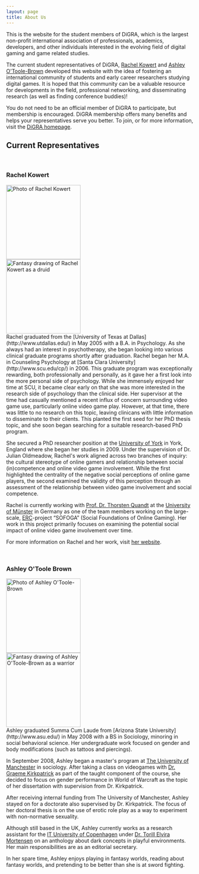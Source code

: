```yaml
---
layout: page
title: About Us
---
```


This is the website for the student members of DiGRA, which is the largest non-profit international association of professionals, academics, developers, and other individuals interested in the evolving field of digital gaming and game related studies.

The current student representatives of DiGRA, [Rachel Kowert](#rkowert) and [Ashley O'Toole-Brown](#abrown) developed this website with the idea of fostering an international community of students and early career researchers studying digital games. It is hoped that this community can be a valuable resource for developments in the field, professional  networking, and disseminating research (as well as finding conference buddies)!

You do not need to be an official member of DiGRA to participate, but membership is encouraged. DiGRA membership offers many benefits and helps your representatives  serve you better. To join, or for more information, visit the [DiGRA homepage](http://www.digra.org/join).

## Current Representatives

<a id="rkowert" class="page-anchor">&nbsp;</a>

### Rachel Kowert

<div class="profile-image-flip"><div>
  <div class="front face"><img src="/img/rkowert.jpg" alt="Photo of Rachel Kowert" width="200" height="200" /></div>
  <div class="back face"><img src="/img/rkowert-fantasy.jpg" alt="Fantasy drawing of Rachel Kowert as a druid" width="200" height="200" /></div>
</div></div>
Rachel graduated from the [University of Texas at Dallas](http://www.utdallas.edu/) in May 2005 with a B.A. in Psychology. As she always had an interest in psychotherapy, she began looking into various clinical graduate programs shortly after graduation. Rachel began her M.A. in Counseling Psychology at [Santa Clara University](http://www.scu.edu/cp/) in 2006. This graduate program was exceptionally rewarding, both professionally and personally, as it gave her a first look into the more personal side of psychology. While she immensely enjoyed her time at SCU, it became clear early on that she was more interested in the research side of psychology than the clinical side. Her supervisor at the time had casually mentioned a recent influx of concern surrounding video game use, particularly online video game play. However, at that time, there was little to no research on this topic, leaving clinicans with little information to disseminate to their clients. This planted the first seed for her PhD thesis topic, and she soon began searching for a suitable research-based PhD program.

She secured a PhD researcher position at the [University of York](http://www.york.ac.uk/psychology/) in York, England where she began her studies in 2009. Under the supervision of Dr. Julian Oldmeadow, Rachel's work aligned across two branches of inquiry: the cultural stereotype of online gamers and relationship between social (in)competence and online video game involvement. While the first highlighted the centrality of the negative social perceptions of online game players, the second examined the validity of this perception through an assessment of the relationship between video game involvement and social competence.

Rachel is currently working with [Prof. Dr. Thorsten Quandt](http://www.uni-muenster.de/Kowi/en/personen/thorsten-quandt.html) at the [University of Münster](https://www.uni-muenster.de/en/) in Germany as one of the team members working on the large-scale, [ERC](http://erc.europa.eu/)-project “SOFOGA” (Social Foundations of Online Gaming). Her work in this project primarily focuses on examining the potential social impact of online video game involvement over time.

For more information on Rachel and her work, visit [her website](http://rkowert.com/).

<a id="abrown" class="page-anchor">&nbsp;</a>

### Ashley O'Toole Brown

<div class="profile-image-flip"><div>
  <div class="front face"><img src="/img/abrown.jpg" alt="Photo of Ashley O'Toole-Brown" width="200" height="200" /></div>
  <div class="back face"><img src="/img/abrown-fantasy.jpg" alt="Fantasy drawing of Ashley O'Toole-Brown as a warrior" width="200" height="200" /></div>
</div></div>
Ashley graduated Summa Cum Laude from [Arizona State University](http://www.asu.edu/) in May 2008 with a BS in Sociology, minoring in social behavioral science. Her undergraduate work focused on gender and body modifications (such as tattoos and piercings).

In September 2008, Ashley began a master's program at [The University of Manchester](http://www.socialsciences.manchester.ac.uk/disciplines/sociology/) in sociology. After taking a class on videogames with [Dr. Graeme Kirkpatrick](http://www.manchester.ac.uk/research/graeme.kirkpatrick/) as part of the taught component of the course, she decided to focus on gender performance in World of Warcraft as the topic of her dissertation with supervision from Dr. Kirkpatrick.

After receiving internal funding from The University of Manchester, Ashley stayed on for a doctorate also supervised by Dr. Kirkpatrick. The focus of her doctoral thesis is on the use of erotic role play as a way to experiment with non-normative sexuality.

Although still based in the UK, Ashley currently works as a research assistant for the [IT University of Copenhagen](http://www.itu.dk/en/) under [Dr. Torill Elvira Mortensen](http://torillsin.blogspot.de/) on an anthology about dark concepts in playful environments. Her main responsibilities are as an editorial secretary.

In her spare time, Ashley enjoys playing in fantasy worlds, reading about fantasy worlds, and pretending to be better than she is at sword fighting.

